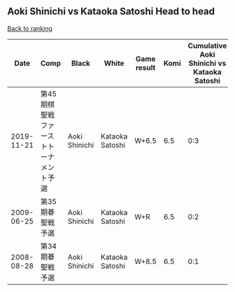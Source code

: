 ## Aoki Shinichi vs Kataoka Satoshi Head to head

[Back to ranking](../../index.md)




| **Date** | **Comp** | **Black** | **White** | **Game result** | **Komi** | **Cumulative Aoki Shinichi vs Kataoka Satoshi** | **Aoki Shinichi streak** | **Kataoka Satoshi streak** | 
| --- | --- | --- | --- | --- | --- | --- | --- | --- |
| 2019-11-21 | 第45期棋聖戦ファーストトーナメント予選 | Aoki Shinichi | Kataoka Satoshi | W+6.5 | 6.5 | 0:3 | 0 | 3 | 
| 2009-06-25 | 第35期碁聖戦予選 | Aoki Shinichi | Kataoka Satoshi | W+R | 6.5 | 0:2 | 0 | 2 | 
| 2008-08-28 | 第34期碁聖戦予選 | Aoki Shinichi | Kataoka Satoshi | W+8.5 | 6.5 | 0:1 | 0 | 1 |




